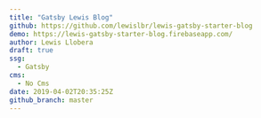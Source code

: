 ```yaml
---
title: "Gatsby Lewis Blog"
github: https://github.com/lewislbr/lewis-gatsby-starter-blog
demo: https://lewis-gatsby-starter-blog.firebaseapp.com/
author: Lewis Llobera
draft: true
ssg:
  - Gatsby
cms:
  - No Cms
date: 2019-04-02T20:35:25Z
github_branch: master
---
```

